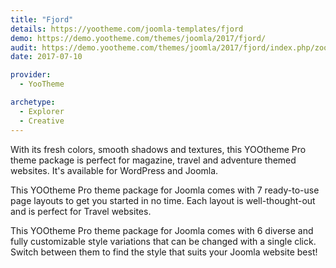 ```yaml
---
title: "Fjord"
details: https://yootheme.com/joomla-templates/fjord
demo: https://demo.yootheme.com/themes/joomla/2017/fjord/
audit: https://demo.yootheme.com/themes/joomla/2017/fjord/index.php/zoo-zoo/blog-zoo
date: 2017-07-10

provider:
  - YooTheme

archetype:
  - Explorer
  - Creative
---
```


With its fresh colors, smooth shadows and textures, this YOOtheme Pro theme package is perfect for magazine, travel and adventure themed websites. It's available for WordPress and Joomla.

This YOOtheme Pro theme package for Joomla comes with 7 ready-to-use page layouts to get you started in no time. Each layout is well-thought-out and is perfect for Travel websites.

This YOOtheme Pro theme package for Joomla comes with 6 diverse and fully customizable style variations that can be changed with a single click. Switch between them to find the style that suits your Joomla website best!
